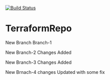 [![Build Status](https://dev.azure.com/kgejara/Terraform/_apis/build/status/TerraformRepo_CI?branchName=master)](https://dev.azure.com/kgejara/Terraform/_build/latest?definitionId=33&branchName=master)

# TerraformRepo

New Branch Branch-1

New Branch-2 Changes Added

New Branch-3 Changes Added

New Brnach-4 changes Updated with some fix